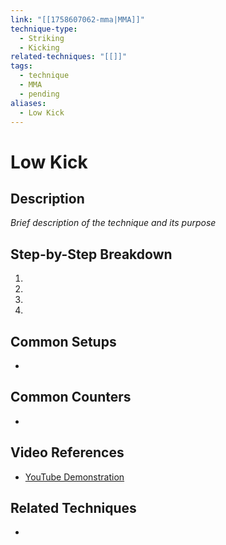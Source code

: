 ```yaml
---
link: "[[1758607062-mma|MMA]]"
technique-type:
  - Striking
  - Kicking
related-techniques: "[[]]"
tags:
  - technique
  - MMA
  - pending
aliases:
  - Low Kick
---
```

# Low Kick

## Description
*Brief description of the technique and its purpose*

## Step-by-Step Breakdown
1. 
2. 
3. 
4. 

## Common Setups
- 

## Common Counters
- 

## Video References
- [YouTube Demonstration]()

## Related Techniques
- 